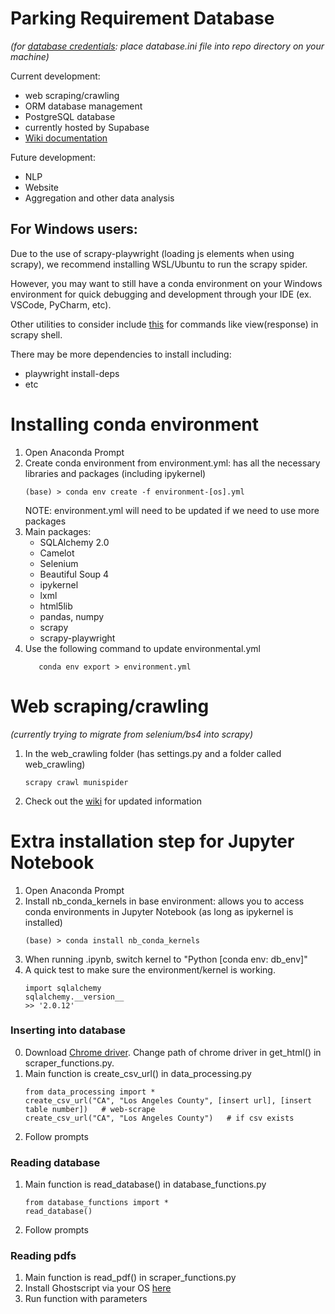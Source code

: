 # Parking Requirement Database
*(for [database credentials](https://drive.google.com/file/d/1Lm7Akt0x7dssgo-t79D83HJ5eb1Kokuu/view?usp=sharing): place database.ini file into repo directory on your machine)*

Current development:
 + web scraping/crawling
 + ORM database management
 + PostgreSQL database
 + currently hosted by Supabase
 + [Wiki documentation](https://github.com/ParkingReformNetwork/parking-requirement-database/wiki)

Future development:
 + NLP
 + Website
 + Aggregation and other data analysis

## For Windows users:
Due to the use of scrapy-playwright (loading js elements when using scrapy), we recommend installing WSL/Ubuntu to run the scrapy spider. 

However, you may want to still have a conda environment on your Windows environment for quick debugging
and development through your IDE (ex. VSCode, PyCharm, etc).

Other utilities to consider include [this](https://superuser.com/questions/1262977/open-browser-in-host-system-from-windows-subsystem-for-linux) for commands like view(response) in scrapy shell. 

There may be more dependencies to install including:
- playwright install-deps
- etc

# Installing conda environment
1. Open Anaconda Prompt
2. Create conda environment from environment.yml: has all the necessary libraries and packages
   (including ipykernel)
   ```
   (base) > conda env create -f environment-[os].yml
   ```
   NOTE: environment.yml will need to be updated if we need to use more packages
3. Main packages:
    - SQLAlchemy 2.0
    - Camelot
    - Selenium
    - Beautiful Soup 4
    - ipykernel
    - lxml
    - html5lib
    - pandas, numpy
    - scrapy
    - scrapy-playwright
4. Use the following command to update environmental.yml
   ```
      conda env export > environment.yml
   ```
   
# Web scraping/crawling
*(currently trying to migrate from selenium/bs4 into scrapy)*
1. In the web_crawling folder (has settings.py and a folder called web_crawling)
   ```commandline
   scrapy crawl munispider
   ```
2. Check out the [wiki](https://github.com/ParkingReformNetwork/parking-requirement-database/wiki) for updated information

# Extra installation step for Jupyter Notebook
1. Open Anaconda Prompt
2. Install nb_conda_kernels in base environment: allows you to access conda environments in Jupyter Notebook
   (as long as ipykernel is installed)
    ```
   (base) > conda install nb_conda_kernels
   ```
3. When running .ipynb, switch kernel to "Python [conda env: db_env]"
4. A quick test to make sure the environment/kernel is working.
    ``` 
    import sqlalchemy
    sqlalchemy.__version__
   >> '2.0.12'
   ```


### Inserting into database
0. Download [Chrome driver](https://chromedriver.chromium.org/downloads). Change path of chrome driver in get_html() in scraper_functions.py.
1. Main function is create_csv_url() in data_processing.py
   ```
   from data_processing import *
   create_csv_url("CA", "Los Angeles County", [insert url], [insert table number])   # web-scrape
   create_csv_url("CA", "Los Angeles County")   # if csv exists
   ```
2. Follow prompts

### Reading database
1. Main function is read_database() in database_functions.py
   ```
   from database_functions import *
   read_database()
   ```
2. Follow prompts

### Reading pdfs
1. Main function is read_pdf() in scraper_functions.py
2. Install Ghostscript via your OS [here](https://camelot-py.readthedocs.io/en/master/user/install-deps.html)
3. Run function with parameters


